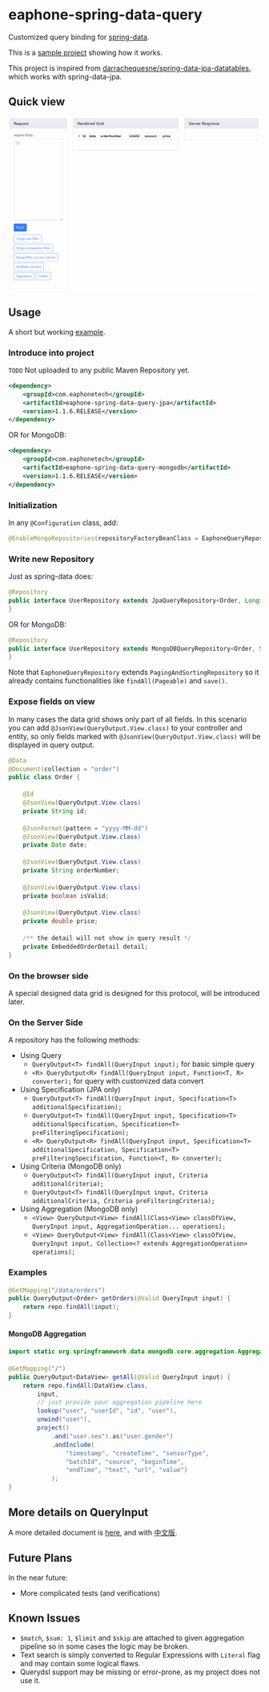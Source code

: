 # eaphone-spring-data-query

Customized query binding for [spring-data](http://projects.spring.io/spring-data/).

This is a [sample project](eaphone-spring-data-query-samples) showing how it works.

This project is inspired from [darrachequesne/spring-data-jpa-datatables](https://github.com/darrachequesne/spring-data-jpa-datatables/), which works with spring-data-jpa.

## Quick view ##

![screen cast from sample project](doc/quickview.gif)

## Usage ##

A short but working [example](eaphone-spring-data-query-samples).

### Introduce into project ###

`TODO` Not uploaded to any public Maven Repository yet.

```xml
<dependency>
    <groupId>com.eaphonetech</groupId>
    <artifactId>eaphone-spring-data-query-jpa</artifactId>
    <version>1.1.6.RELEASE</version>
</dependency>
```

OR for MongoDB:

```xml
<dependency>
    <groupId>com.eaphonetech</groupId>
    <artifactId>eaphone-spring-data-query-mongodb</artifactId>
    <version>1.1.6.RELEASE</version>
</dependency>
```

### Initialization ###

In any `@Configuration` class, add:

```java
@EnableMongoRepositories(repositoryFactoryBeanClass = EaphoneQueryRepositoryFactoryBean.class)
```

### Write new Repository ###

Just as spring-data does:

```java
@Repository
public interface UserRepository extends JpaQueryRepository<Order, Long> {
}
```

OR for MongoDB: 

```java
@Repository
public interface UserRepository extends MongoDBQueryRepository<Order, String> {
}
```

Note that `EaphoneQueryRepository` extends `PagingAndSortingRepository` so it already contains functionalities like `findAll(Pageable)` and `save()`.

### Expose fields on view ###

In many cases the data grid shows only part of all fields. In this scenario you can add `@JsonView(QueryOutput.View.class)` to your controller and entity, so only fields marked with `@JsonView(QueryOutput.View.class)` will be displayed in query output.

```java
@Data
@Document(collection = "order")
public class Order {

    @Id
    @JsonView(QueryOutput.View.class)
    private String id;

    @JsonFormat(pattern = "yyyy-MM-dd")
    @JsonView(QueryOutput.View.class)
    private Date date;

    @JsonView(QueryOutput.View.class)
    private String orderNumber;

    @JsonView(QueryOutput.View.class)
    private boolean isValid;

    @JsonView(QueryOutput.View.class)
    private double price;
    
    /** the detail will not show in query result */
    private EmbeddedOrderDetail detail;
}
```

### On the browser side ###

A special designed data grid is designed for this protocol, will be introduced later.

### On the Server Side ###

A repository has the following methods:

* Using Query
  * `QueryOutput<T> findAll(QueryInput input);` for basic simple query
  * `<R> QueryOutput<R> findAll(QueryInput input, Function<T, R> converter);` for query with customized data convert
* Using Specification (JPA only)
  * `QueryOutput<T> findAll(QueryInput input, Specification<T> additionalSpecification);`
  * `QueryOutput<T> findAll(QueryInput input, Specification<T> additionalSpecification, Specification<T> preFilteringSpecification);`
  * `<R> QueryOutput<R> findAll(QueryInput input, Specification<T> additionalSpecification, Specification<T> preFilteringSpecification, Function<T, R> converter);`
* Using Criteria (MongoDB only)
  * `QueryOutput<T> findAll(QueryInput input, Criteria additionalCriteria);`
  * `QueryOutput<T> findAll(QueryInput input, Criteria additionalCriteria, Criteria preFilteringCriteria);`
* Using Aggregation (MongoDB only)
  * `<View> QueryOutput<View> findAll(Class<View> classOfView, QueryInput input, AggregationOperation... operations);`
  * `<View> QueryOutput<View> findAll(Class<View> classOfView, QueryInput input, Collection<? extends AggregationOperation> operations);`

### Examples ###

```java
@GetMapping("/data/orders")
public QueryOutput<Order> getOrders(@Valid QueryInput input) {
    return repo.findAll(input);
}
```

#### MongoDB Aggregation ####

```java
import static org.springframework.data.mongodb.core.aggregation.Aggregation.*;

@GetMapping("/")
public QueryOutput<DataView> getAll(@Valid QueryInput input) {
    return repo.findAll(DataView.class,
        input,
        // just provide your aggregation pipeline here
        lookup("user", "userId", "id", "user"),
        unwind("user"),
        project()
            .and("user.sex").as("user.gender")
            .andInclude(
                "timestamp", "createTime", "sensorType",
                "batchId", "source", "beginTime",
                "endTime", "text", "url", "value")
            );
}
```

## More details on QueryInput ##

A more detailed document is [here](doc/Query.md), and with [中文版](doc/Query.zh-CN.md).

## Future Plans ##

In the near future:

* More complicated tests (and verifications)

## Known Issues ##

* `$match`, `$sum: 1`, `$limit` and `$skip` are attached to given aggregation pipeline so in some cases the logic may be broken.
* Text search is simply converted to Regular Expressions with `Literal` flag and may contain some logical flaws.
* Querydsl support may be missing or error-prone, as my project does not use it.

